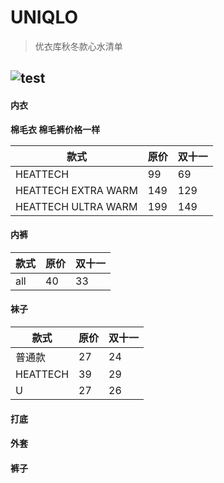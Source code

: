 # UNIQLO
> 优衣库秋冬款心水清单

![test](https://github.com/jingfeiwuhen/UNIQLO/blob/master/img/1.jpg?raw=)
---

#### 内衣
**棉毛衣 棉毛裤价格一样**

款式| 原价|双十一
---|---|---
HEATTECH | 99 | 69
HEATTECH EXTRA WARM | 149 | 129
HEATTECH ULTRA WARM | 199 | 149
#### 内裤
款式| 原价|双十一
---|---|---
all | 40 | 33
#### 袜子
款式| 原价|双十一
---|---|---
普通款 | 27 | 24
HEATTECH | 39 | 29
U | 27 | 26
#### 打底
#### 外套
#### 裤子